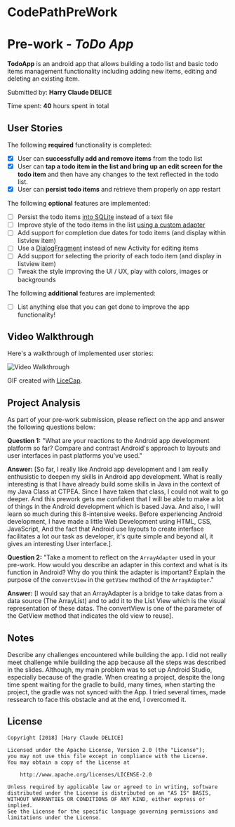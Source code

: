 # CodePathPreWork
# Pre-work - *ToDo App*

**TodoApp** is an android app that allows building a todo list and basic todo items management functionality including adding new items, editing and deleting an existing item.

Submitted by: **Harry Claude DELICE**

Time spent: **40** hours spent in total

## User Stories

The following **required** functionality is completed:

* [X] User can **successfully add and remove items** from the todo list
* [X] User can **tap a todo item in the list and bring up an edit screen for the todo item** and then have any changes to the text reflected in the todo list.
* [X] User can **persist todo items** and retrieve them properly on app restart

The following **optional** features are implemented:

* [ ] Persist the todo items [into SQLite](http://guides.codepath.com/android/Persisting-Data-to-the-Device#sqlite) instead of a text file
* [ ] Improve style of the todo items in the list [using a custom adapter](http://guides.codepath.com/android/Using-an-ArrayAdapter-with-ListView)
* [ ] Add support for completion due dates for todo items (and display within listview item)
* [ ] Use a [DialogFragment](http://guides.codepath.com/android/Using-DialogFragment) instead of new Activity for editing items
* [ ] Add support for selecting the priority of each todo item (and display in listview item)
* [ ] Tweak the style improving the UI / UX, play with colors, images or backgrounds

The following **additional** features are implemented:

* [ ] List anything else that you can get done to improve the app functionality!

## Video Walkthrough

Here's a walkthrough of implemented user stories:

<img src='http://i.imgur.com/link/to/your/gif/file.gif' title='Video Walkthrough' width='' alt='Video Walkthrough' />

GIF created with [LiceCap](http://www.cockos.com/licecap/).

## Project Analysis

As part of your pre-work submission, please reflect on the app and answer the following questions below:

**Question 1:** "What are your reactions to the Android app development platform so far? Compare and contrast Android's approach to layouts and user interfaces in past platforms you've used."

**Answer:** [So far, I really like Android app development and I am really enthusistic to deepen my skills in Android app development. What is really interesting is that I have already build some skills in Java in the context of my Java Class at CTPEA. Since I have taken that class, I could not wait to go deeper. And this prework gets me confident that I will be able to make a lot of things in the Android development which is based Java. And also, I will learn so much during this 8-intensive weeks. Before experiencing Android development, I have made a little Web Development using HTML, CSS, JavaScript, And the fact that Android use layouts to create interface facilitates a lot our task as developer, it's quite simple and beyond all, it gives an interesting User interface.].

**Question 2:** "Take a moment to reflect on the `ArrayAdapter` used in your pre-work. How would you describe an adapter in this context and what is its function in Android? Why do you think the adapter is important? Explain the purpose of the `convertView` in the `getView` method of the `ArrayAdapter`."

**Answer:** [I would say that an ArrayAdapter is a bridge to take datas from a data source (The ArrayList) and to add it to the List View which is the visual representation of these datas. The convertView is one of the parameter of the GetView method that indicates the old view to reuse].

## Notes

Describe any challenges encountered while building the app.
	I did not really meet challenge while buiilding the app because all the steps was described in the slides. Although, my main problem was to set up Android Studio, especially because of the gradle. When creating a project, despite the long time spent waiting for the gradle to build, many times, when starting the project, the gradle was not synced with the App. I tried several times, made ressearch to face this obstacle and at the end, I overcomed it. 

## License

    Copyright [2018] [Hary Claude DELICE]

    Licensed under the Apache License, Version 2.0 (the "License");
    you may not use this file except in compliance with the License.
    You may obtain a copy of the License at

        http://www.apache.org/licenses/LICENSE-2.0

    Unless required by applicable law or agreed to in writing, software
    distributed under the License is distributed on an "AS IS" BASIS,
    WITHOUT WARRANTIES OR CONDITIONS OF ANY KIND, either express or implied.
    See the License for the specific language governing permissions and
    limitations under the License.
